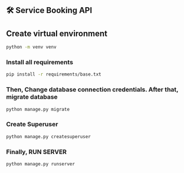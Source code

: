 ## 🛠 Service Booking API

## Create virtual environment

```bash
python -m venv venv
```

### Install all requirements

```bash
pip install -r requirements/base.txt
```

### Then, Change database connection credentials. After that, migrate database

```bash
python manage.py migrate
```

### Create Superuser


```bash
python manage.py createsuperuser
```

### Finally, RUN SERVER
```bash
python manage.py runserver
```
